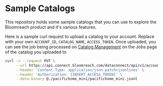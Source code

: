# Sample Catalogs

This repository holds some sample catalogs that you can use to explore the Bloomreach product and it's various features. 

Here is a sample curl request to upload a catalog to your account. Replace with your own `ACCOUNT_ID`, `CATALOG_NAME`, `ACCESS_TOKEN`. Once uploaded, you can see the job being processed on [Catalog Management](https://tools.bloomreach.com/navapp/discovery/catalogs/) on the Jobs page of the catalog you uploaded to

```bash
curl -v --request PUT \
     --url https://api.connect.bloomreach.com/dataconnect/api/v1/accounts/{INSERT_ACCOUNT_ID}/catalogs/{INSERT_CATALOG_NAME}/products \
     --header 'Content-Type: application/json-patch+jsonlines' \
     --header 'Authorization: {INSERT_ACCESS_TOKEN}' \
     --data-binary @./pacifichome_mini/pacifichome_mini.jsonl
```